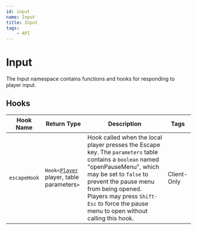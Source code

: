 ```yaml
---
id: input
name: Input
title: Input
tags:
    - API
---
```


# Input

The Input namespace contains functions and hooks for responding to player input.

## Hooks

| Hook Name | Return Type | Description | Tags |
| ----- | ----------- | ----------- | ---- |
| `escapeHook` | `Hook<`[`Player`](player.md) player, table parameters`>` | Hook called when the local player presses the Escape key. The `parameters` table contains a `boolean` named "openPauseMenu", which may be set to `false` to prevent the pause menu from being opened. Players may press `Shift-Esc` to force the pause menu to open without calling this hook. | Client-Only |
